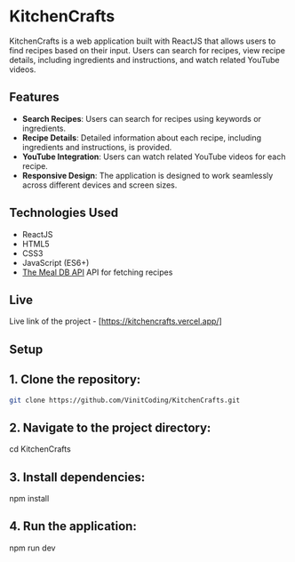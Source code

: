 # KitchenCrafts

KitchenCrafts is a web application built with ReactJS that allows users to find recipes based on their input. Users can search for recipes, view recipe details, including ingredients and instructions, and watch related YouTube videos.

## Features

- **Search Recipes**: Users can search for recipes using keywords or ingredients.
- **Recipe Details**: Detailed information about each recipe, including ingredients and instructions, is provided.
- **YouTube Integration**: Users can watch related YouTube videos for each recipe.
- **Responsive Design**: The application is designed to work seamlessly across different devices and screen sizes.
## Technologies Used

- ReactJS
- HTML5
- CSS3
- JavaScript (ES6+)
- [The Meal DB API](https://www.themealdb.com/api.php) API for fetching recipes

## Live
Live link of the project - [https://kitchencrafts.vercel.app/]

## Setup

## 1. Clone the repository:

```bash
git clone https://github.com/VinitCoding/KitchenCrafts.git

```

## 2. Navigate to the project directory:
cd KitchenCrafts

## 3. Install dependencies:
npm install

## 4. Run the application:
npm run dev

